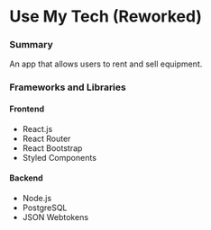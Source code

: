# Use My Tech (Reworked)

### Summary
An app that allows users to rent and sell equipment.

### Frameworks and Libraries
#### Frontend
- React.js
- React Router
- React Bootstrap
- Styled Components
#### Backend
- Node.js
- PostgreSQL
- JSON Webtokens
